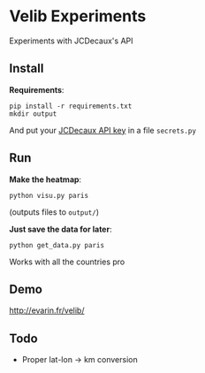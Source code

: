 # Velib Experiments
Experiments with JCDecaux's API

Install
-------

__Requirements__:

    pip install -r requirements.txt
    mkdir output

And put your [JCDecaux API key](https://developer.jcdecaux.com) in a file `secrets.py`

Run
---

__Make the heatmap__:

    python visu.py paris

(outputs files to `output/`)

__Just save the data for later__:

    python get_data.py paris


Works with all the countries pro

Demo
----

http://evarin.fr/velib/


Todo
----

- Proper lat-lon -> km conversion